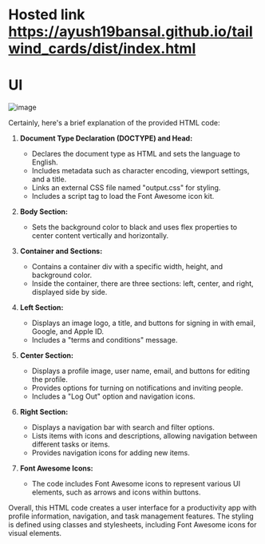 # Hosted link https://ayush19bansal.github.io/tailwind_cards/dist/index.html
# UI
![image](https://github.com/Ayush19bansal/tailwind_cards/assets/118842033/833a4d9a-6825-4d1f-a064-e528e4344305)

Certainly, here's a brief explanation of the provided HTML code:

1. **Document Type Declaration (DOCTYPE) and Head:**
   - Declares the document type as HTML and sets the language to English.
   - Includes metadata such as character encoding, viewport settings, and a title.
   - Links an external CSS file named "output.css" for styling.
   - Includes a script tag to load the Font Awesome icon kit.

2. **Body Section:**
   - Sets the background color to black and uses flex properties to center content vertically and horizontally.

3. **Container and Sections:**
   - Contains a container div with a specific width, height, and background color.
   - Inside the container, there are three sections: left, center, and right, displayed side by side.

4. **Left Section:**
   - Displays an image logo, a title, and buttons for signing in with email, Google, and Apple ID.
   - Includes a "terms and conditions" message.

5. **Center Section:**
   - Displays a profile image, user name, email, and buttons for editing the profile.
   - Provides options for turning on notifications and inviting people.
   - Includes a "Log Out" option and navigation icons.

6. **Right Section:**
   - Displays a navigation bar with search and filter options.
   - Lists items with icons and descriptions, allowing navigation between different tasks or items.
   - Provides navigation icons for adding new items.

7. **Font Awesome Icons:**
   - The code includes Font Awesome icons to represent various UI elements, such as arrows and icons within buttons.

Overall, this HTML code creates a user interface for a productivity app with profile information, navigation, and task management features. The styling is defined using classes and stylesheets, including Font Awesome icons for visual elements.
